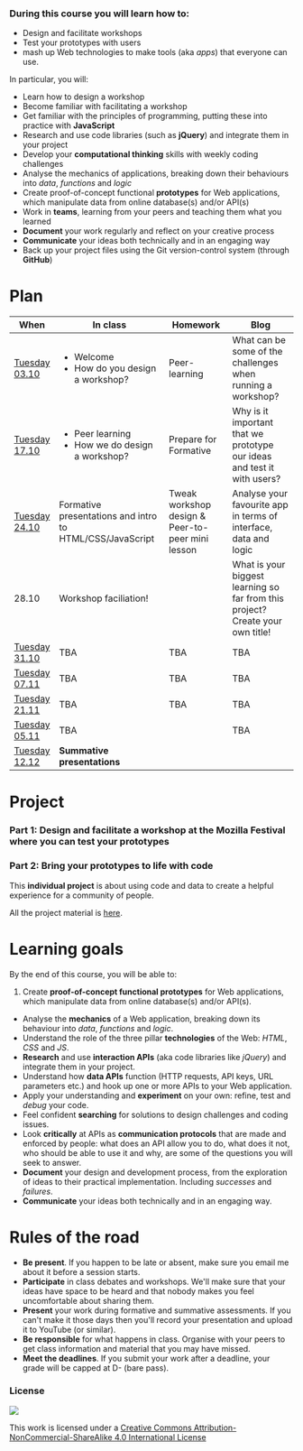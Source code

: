 ### During this course you will learn how to:
* Design and facilitate workshops
* Test your prototypes with users
* mash up Web technologies to make tools (aka *apps*) that everyone can use.

In particular, you will:

* Learn how to design a workshop
* Become familiar with facilitating a workshop
* Get familiar with the principles of programming, putting these into practice with **JavaScript**
* Research and use code libraries (such as **jQuery**) and integrate them in your project
* Develop your **computational thinking** skills with weekly coding challenges
* Analyse the mechanics of applications, breaking down their behaviours into *data*, *functions* and *logic*  
* Create proof-of-concept functional **prototypes** for Web applications, which manipulate data from online database(s) and/or API(s)
* Work in **teams**, learning from your peers and teaching them what you learned
* **Document** your work regularly and reflect on your creative process
* **Communicate** your ideas both technically and in an engaging way
* Back up your project files using the Git version-control system (through **GitHub**)

<!-- * Play critically with **Web APIs** (both data APIs and interaction APIs) -->

# Plan

When | In class | Homework | Blog
---- | -------- | -------- | ----
[Tuesday<br>03.10](sessions/01)| <ul><li>Welcome <li>How do you design a workshop? | Peer-learning  | What can be some of the challenges when running a workshop?
[Tuesday<br>17.10](sessions/02)| <ul><li>Peer learning <li>How we do design a workshop? | Prepare for Formative | Why is it important that we prototype our ideas and test it with users?
[Tuesday<br>24.10](sessions/03)| Formative presentations and intro to HTML/CSS/JavaScript | Tweak workshop design & Peer-to-peer mini lesson | Analyse your favourite app in terms of interface, data and logic
28.10 | Workshop faciliation! | | What is your biggest learning so far from this project? Create your own title!
[Tuesday<br>31.10](sessions/04)| TBA | TBA | TBA
[Tuesday<br>07.11](sessions/05)| TBA | TBA |TBA
[Tuesday<br>21.11](sessions/06)| TBA | TBA | TBA
[Tuesday<br>05.11](sessions/07)| TBA | | TBA
[Tuesday<br>12.12](sessions/08)| **Summative presentations**


# Project

### Part 1: Design and facilitate a workshop at the Mozilla Festival where you can test your prototypes

### Part 2: Bring your prototypes to life with code

This **individual project** is about using code and data to create a helpful experience for a community of people.

All the project material is [here](projects/filtr-findr).


# Learning goals

By the end of this course, you will be able to:

1. Create **proof-of-concept functional prototypes** for Web applications, which manipulate data from online database(s) and/or API(s).
* Analyse the **mechanics** of a Web application, breaking down its behaviour into *data*, *functions* and *logic*.
* Understand the role of the three pillar **technologies** of the Web: *HTML*, *CSS* and *JS*.
* **Research** and use **interaction APIs** (aka code libraries like *jQuery*) and integrate them in your project.  
* Understand how **data APIs** function (HTTP requests, API keys, URL parameters etc.) and hook up one or more APIs to your Web application.
* Apply your understanding and **experiment** on your own: refine, test and *debug* your code.
* Feel confident **searching** for solutions to design challenges and coding issues.
* Look **critically** at APIs as **communication protocols** that are made and enforced by people: what does an API allow you to do, what does it not, who should be able to use it and why, are some of the questions you will seek to answer.
* **Document** your design and development process, from the exploration of ideas to their practical implementation. Including *successes* and *failures*.
* **Communicate** your ideas both technically and in an engaging way.

# Rules of the road

* **Be present**. If you happen to be late or absent, make sure you email me about it before a session starts.
* **Participate** in class debates and workshops. We'll make sure that your ideas have space to be heard and that nobody makes you feel uncomfortable about sharing them.
* **Present** your work during formative and summative assessments. If you can't make it those days then you'll record your presentation and upload it to YouTube (or similar).
* **Be responsible** for what happens in class. Organise with your peers to get class information and material that you may have missed.
* **Meet the deadlines**. If you submit your work after a deadline, your grade will be capped at D- (bare pass).

### License

[![](https://i.creativecommons.org/l/by-nc-sa/4.0/88x31.png)](http://creativecommons.org/licenses/by-nc-sa/4.0)

This work is licensed under a [Creative Commons Attribution-NonCommercial-ShareAlike 4.0 International License ](http://creativecommons.org/licenses/by-nc-sa/4.0)
